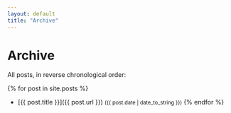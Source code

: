 ```yaml
---
layout: default
title: "Archive"
---
```


# Archive

All posts, in reverse chronological order:

{% for post in site.posts %}
- [{{ post.title }}]({{ post.url }}) <small>({{ post.date | date_to_string }})</small>
{% endfor %}